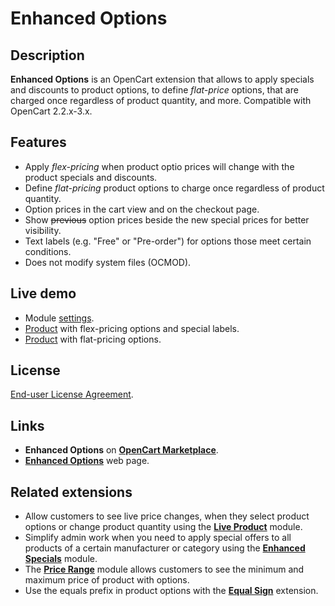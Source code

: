 # Enhanced Options

## Description
**Enhanced Options** is an OpenCart extension that allows to apply specials and discounts to product options, to define *flat-price* options, that are charged once regardless of product quantity, and more.
Compatible with OpenCart 2.2.x-3.x.

## Features
* Apply *flex-pricing* when product optio prices will change with the product specials and discounts.
* Define *flat-pricing* product options to charge once regardless of product quantity.
* Option prices in the cart view and on the checkout page.
* Show ~~previous~~ option prices beside the new special prices for better visibility.
* Text labels (e.g. "Free" or "Pre-order") for options those meet certain conditions.
* Does not modify system files (OCMOD).

## Live demo
* Module [settings](https://demo.ocmod.space/a/admin/index.php?route=extension/module/enhanced_options).
* [Product](https://demo.ocmod.space/a/apple-cinema) with flex-pricing options and special labels.
* [Product](https://demo.ocmod.space/a/canon-eos-5d]) with flat-pricing options.

## License
[End-user License Agreement](https://raw.githubusercontent.com/ocmod-space/ocmod-enhanced-options/main/EULA.txt).

## Links
* **Enhanced Options** on [**OpenCart Marketplace**](https://www.opencart.com/index.php?route=marketplace/extension/info&extension_id=40391).
* [**Enhanced Options**](https://www.ocmod.space/enhanced-options) web page.

## Related extensions
* Allow customers to see live price changes, when they select product options or change product quantity using the [**Live Product**](https://www.opencart.com/index.php?route=marketplace/extension/info&extension_id=36005) module.
* Simplify admin work when you need to apply special offers to all products of a certain manufacturer or category using the [**Enhanced Specials**](https://www.opencart.com/index.php?route=marketplace/extension/info&extension_id=43136) module.
* The [**Price Range**](https://www.opencart.com/index.php?route=marketplace/extension/info&extension_id=38331) module allows customers to see the minimum and maximum price of product with options.
* Use the equals prefix in product options with the [**Equal Sign**](https://www.opencart.com/index.php?route=marketplace/extension/info&extension_id=34383) extension.
